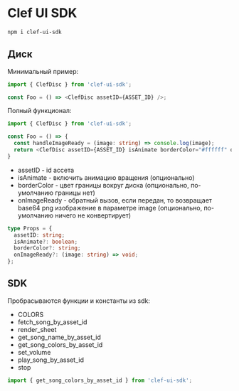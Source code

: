 # Clef UI SDK

```bash
npm i clef-ui-sdk
```

## Диск

Минимальный пример:

```js
import { ClefDisc } from 'clef-ui-sdk';

const Foo = () => <ClefDisc assetID={ASSET_ID} />;
```
  
Полный функционал:

```ts
import { ClefDisc } from 'clef-ui-sdk';

const Foo = () => {
  const handleImageReady = (image: string) => console.log(image);
  return <ClefDisc assetID={ASSET_ID} isAnimate borderColor="#ffffff" onImageReady={handleImageReady} />;
}
```
  
- assetID - id ассета  
- isAnimate - включить анимацию вращения (опционально)  
- borderColor - цвет границы вокруг диска (опционально, по-умолчанию границы нет)  
- onImageReady - обратный вызов, если передан, то возвращает base64 png изображение в параметре image (опционально, по-умолчанию ничего не конвертирует)

```ts
type Props = {
  assetID: string;
  isAnimate?: boolean;
  borderColor?: string;
  onImageReady?: (image: string) => void;
};
```
  
## SDK

Пробрасываются функции и константы из sdk:

- COLORS
- fetch_song_by_asset_id
- render_sheet
- get_song_name_by_asset_id
- get_song_colors_by_asset_id
- set_volume
- play_song_by_asset_id
- stop

```js
import { get_song_colors_by_asset_id } from 'clef-ui-sdk';
```
